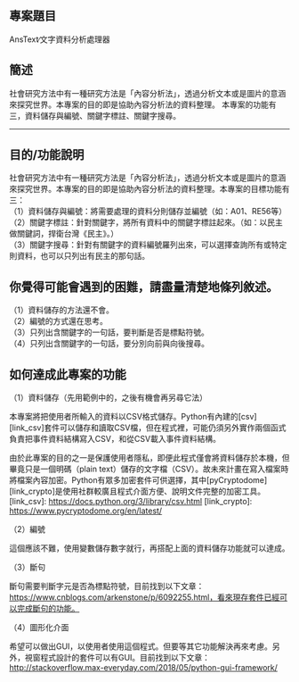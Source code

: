 ## 專案題目
AnsText∕文字資料分析處理器

## 簡述
社會研究方法中有一種研究方法是「內容分析法」，透過分析文本或是圖片的意涵來探究世界。本專案的目的即是協助內容分析法的資料整理。
本專案的功能有三，資料儲存與編號、關鍵字標註、關鍵字搜尋。

---
## 目的/功能說明
社會研究方法中有一種研究方法是「內容分析法」，透過分析文本或是圖片的意涵來探究世界。本專案的目的即是協助內容分析法的資料整理。本專案的目標功能有三：  
（1）資料儲存與編號：將需要處理的資料分則儲存並編號（如：A01、RE56等）  
（2）關鍵字標註：針對關鍵字，將所有資料中的關鍵字標註起來。（如：以民主做關鍵詞，捍衛台灣《民主》。）  
（3）關鍵字搜尋：針對有關鍵字的資料編號羅列出來，可以選擇查詢所有或特定則資料，也可以只列出有民主的那句話。

## 你覺得可能會遇到的困難，請盡量清楚地條列敘述。
（1）資料儲存的方法還不會。  
（2）編號的方式還在思考。  
（3）只列出含關鍵字的一句話，要判斷是否是標點符號。  
（4）只列出含關鍵字的一句話，要分別向前與向後搜尋。

## 如何達成此專案的功能

（1）資料儲存（先用範例中的，之後有機會再另尋它法）  
  
  本專案將把使用者所輸入的資料以CSV格式儲存。Python有內建的[csv][link_csv]套件可以儲存和讀取CSV檔，但在程式裡，可能仍須另外實作兩個函式負責把事件資料結構寫入CSV，和從CSV載入事件資料結構。

由於此專案的目的之一是保護使用者隱私，即便此程式僅會將資料儲存於本機，但畢竟只是一個明碼（plain text）儲存的文字檔（CSV）。故未來計畫在寫入檔案時將檔案內容加密。Python有眾多加密套件可供選擇，其中[pyCryptodome][link_crypto]是使用社群較廣且程式介面方便、說明文件完整的加密工具。
 [link_csv]: https://docs.python.org/3/library/csv.html
 [link_crypto]: https://www.pycryptodome.org/en/latest/  
   
   （2）編號  
   
   這個應該不難，使用變數儲存數字就行，再搭配上面的資料儲存功能就可以達成。  
   
   （3）斷句  
   
   斷句需要判斷字元是否為標點符號，目前找到以下文章：https://www.cnblogs.com/arkenstone/p/6092255.html，看來現存套件已經可以完成斷句的功能。  
   
   （4）圖形化介面  
   
   希望可以做出GUI，以使用者使用這個程式。但要等其它功能解決再來考慮。另外，視窗程式設計的套件可以有GUI。目前找到以下文章：http://stackoverflow.max-everyday.com/2018/05/python-gui-framework/
